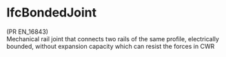 IfcBondedJoint
==============
(PR EN_16843)  
Mechanical rail joint that connects two rails of the same profile,
electrically bounded, without expansion capacity which can resist the forces
in CWR  


